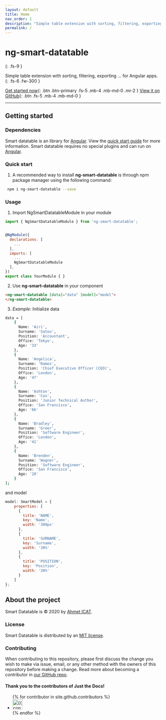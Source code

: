 ```yaml
---
layout: default
title: Home
nav_order: 1
description: "Simple table extension with sorting, filtering, exporting ... for Angular apps."
permalink: /
---
```


# ng-smart-datatable
{: .fs-9 }

Simple table extension with sorting, filtering, exporting ... for Angular apps.
{: .fs-6 .fw-300 }

[Get started now](#getting-started){: .btn .btn-primary .fs-5 .mb-4 .mb-md-0 .mr-2 } [View it on GitHub](https://github.com/ahmeticat/smart-datatable){: .btn .fs-5 .mb-4 .mb-md-0 }

---

## Getting started

### Dependencies

Smart datatable is an library for [Angular](https://angular.io). View the [quick start guide](https://github.com/ahmeticat/smart-datatable-page) for more information. Smart datatable requires no special plugins and can run on [Angular](https://angular.io). 

### Quick start

1. A recommended way to install **ng-smart-datatable** is through npm package manager using the following command:

```bash
 npm i ng-smart-datatable --save
```

### Usage

1. Import NgSmartDatatableModule in your module

```javascript
import { NgSmartDatatableModule } from 'ng-smart-datatable';


@NgModule({
  declarations: [
    ...
  ],
  imports: [
    ...
    NgSmartDatatableModule
  ],
})
export class YourModule { }
```

2. Use **ng-smart-datatable** in your component

```html
<ng-smart-datatable [data]="data" [model]="model">
</ng-smart-datatable>
```

3. _Example:_ Initialize data

```bash
data = [
    {
      Name: 'Airi',
      Surname: 'Satou',
      Position: 'Accountant',
      Office: 'Tokyo',
      Age: '33'
    },
    {
      Name: 'Angelica',
      Surname: 'Ramos',
      Position: 'Chief Executive Officer (CEO)',
      Office: 'London',
      Age: '47'
    },
    {
      Name: 'Ashton',
      Surname: 'Cox',
      Position: 'Junior Technical Author',
      Office: 'San Francisco',
      Age: '66'
    },
    {
      Name: 'Bradley',
      Surname: 'Greer',
      Position: 'Software Engineer',
      Office: 'London',
      Age: '41'
    },
    {
      Name: 'Brenden',
      Surname: 'Wagner',
      Position: 'Software Engineer',
      Office: 'San Francisco',
      Age: '28'
    }
];
```

and model

```javascript
model: SmartModel = {
    properties: [
      {
        title: 'NAME',
        key: 'Name',
        width: '300px'
      },
      {
        title: 'SURNAME',
        key: 'Surname',
        width: '30%'
      },
      {
        title: 'POSITION',
        key: 'Position',
        width: '30%'
      }
    ]
};
```

## About the project

Smart Datatable is &copy; 2020 by [Ahmet ICAT](http://github.com/ahmeticat).

### License

Smart Datatable is distributed by an [MIT license](https://github.com/ahmeticat/smart-datatable/blob/master/LICENSE.txt).

### Contributing

When contributing to this repository, please first discuss the change you wish to make via issue,
email, or any other method with the owners of this repository before making a change. Read more about becoming a contributor in [our GitHub repo](https://github.com/pmarsceill/just-the-docs#contributing).

#### Thank you to the contributors of Just the Docs!

<ul class="list-style-none">
{% for contributor in site.github.contributors %}
  <li class="d-inline-block mr-1">
     <a href="{{ contributor.html_url }}"><img src="{{ contributor.avatar_url }}" width="32" height="32" alt="{{ contributor.login }}"/></a>
  </li>
{% endfor %}
</ul>
